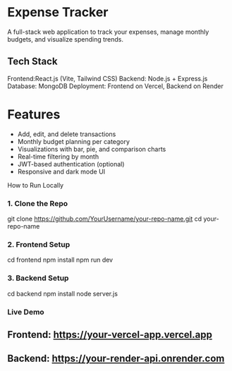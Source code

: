 # Expense Tracker
A full-stack web application to track your expenses, manage monthly budgets, and visualize spending trends.
##  Tech Stack
Frontend:React.js (Vite, Tailwind CSS)
Backend: Node.js + Express.js
Database: MongoDB
Deployment: Frontend on Vercel, Backend on Render

 # Features
- Add, edit, and delete transactions
- Monthly budget planning per category
- Visualizations with bar, pie, and comparison charts
- Real-time filtering by month
- JWT-based authentication (optional)
- Responsive and dark mode UI

 How to Run Locally
### 1. Clone the Repo
git clone https://github.com/YourUsername/your-repo-name.git
cd your-repo-name
### 2. Frontend Setup
cd frontend
npm install
npm run dev
### 3. Backend Setup
cd backend
npm install
node server.js

### Live Demo

## Frontend: https://your-vercel-app.vercel.app
## Backend: https://your-render-api.onrender.com
